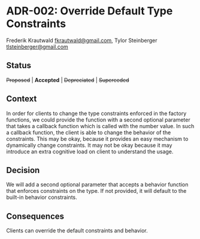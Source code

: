 # ADR-002: Override Default Type Constraints

Frederik Krautwald <fkrautwald@gmail.com>,
Tylor Steinberger <tlsteinberger@gmail.com>

## Status

~~Proposed~~ | **Accepted** | ~~Depreciated~~ | ~~Superceded~~

## Context

In order for clients to change the type constraints enforced in the factory 
functions, we could provide the function with a second optional parameter that 
takes a callback function which is called with the number value. In such 
a callback function, the client is able to change the behavior of the 
constraints. This may be okay, because it provides an easy mechanism to 
dynamically change constraints. It may not be okay because it may introduce an 
extra cognitive load on client to understand the usage.

## Decision

We will add a second optional parameter that accepts a behavior function that 
enforces constraints on the type. If not provided, it will default to the 
built-in behavior constraints.

## Consequences

Clients can override the default constraints and behavior.
